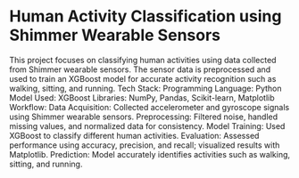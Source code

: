 # Human Activity Classification using Shimmer Wearable Sensors
This project focuses on classifying human activities using data collected from Shimmer wearable sensors. The sensor data is preprocessed and used to train an XGBoost model for accurate activity recognition such as walking, sitting, and running.
Tech Stack:
Programming Language: Python
Model Used: XGBoost
Libraries: NumPy, Pandas, Scikit-learn, Matplotlib
Workflow:
Data Acquisition: Collected accelerometer and gyroscope signals using Shimmer wearable sensors.
Preprocessing: Filtered noise, handled missing values, and normalized data for consistency.
Model Training: Used XGBoost to classify different human activities.
Evaluation: Assessed performance using accuracy, precision, and recall; visualized results with Matplotlib.
Prediction: Model accurately identifies activities such as walking, sitting, and running.
